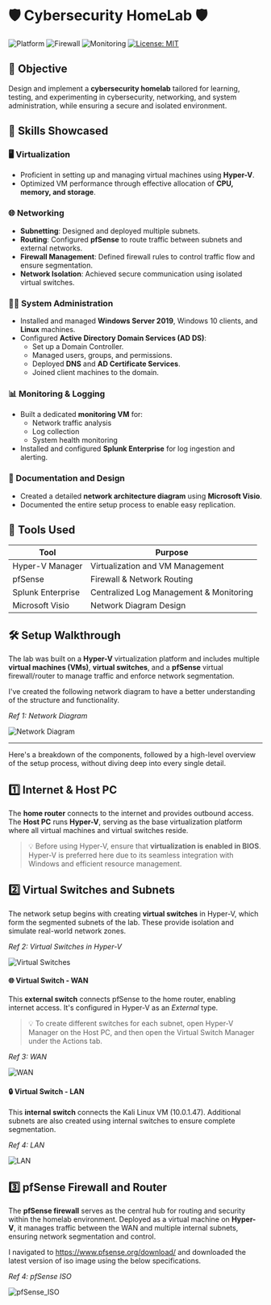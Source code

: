 # 🛡️ Cybersecurity HomeLab 🛡️

![Platform](https://img.shields.io/badge/platform-HyperV-blue?logo=windows)
![Firewall](https://img.shields.io/badge/firewall-pfSense-red?logo=pfsense)
![Monitoring](https://img.shields.io/badge/monitoring-Splunk-black?logo=splunk)
[![License: MIT](https://img.shields.io/badge/License-MIT-yellow.svg)](https://opensource.org/licenses/MIT)

## 🎯 Objective

Design and implement a **cybersecurity homelab** tailored for learning, testing, and experimenting in cybersecurity, networking, and system administration, while ensuring a secure and isolated environment.

## 🧠 Skills Showcased

### 🖥️ Virtualization 
* Proficient in setting up and managing virtual machines using **Hyper-V**.
* Optimized VM performance through effective allocation of **CPU, memory, and storage**.
  
### 🌐 Networking 
* **Subnetting**: Designed and deployed multiple subnets.
* **Routing**: Configured **pfSense** to route traffic between subnets and external networks.
* **Firewall Management**: Defined firewall rules to control traffic flow and ensure segmentation.
* **Network Isolation**: Achieved secure communication using isolated virtual switches.

### 🧑‍💻 System Administration 
* Installed and managed **Windows Server 2019**, Windows 10 clients, and **Linux** machines.
* Configured **Active Directory Domain Services (AD DS)**:
  * Set up a Domain Controller.
  * Managed users, groups, and permissions.
  * Deployed **DNS** and **AD Certificate Services**.
  * Joined client machines to the domain.

### 📊 Monitoring & Logging
* Built a dedicated **monitoring VM** for:
  * Network traffic analysis
  * Log collection
  * System health monitoring
* Installed and configured **Splunk Enterprise** for log ingestion and alerting.
  
### 📝 Documentation and Design
* Created a detailed **network architecture diagram** using **Microsoft Visio**.
* Documented the entire setup process to enable easy replication.


## 🧰 Tools Used

| Tool              | Purpose                                 |
| ----------------- | --------------------------------------- |
| Hyper-V Manager   | Virtualization and VM Management        |
| pfSense           | Firewall & Network Routing              |
| Splunk Enterprise | Centralized Log Management & Monitoring |
| Microsoft Visio   | Network Diagram Design                  |


## 🛠️ Setup Walkthrough

The lab was built on a **Hyper-V** virtualization platform and includes multiple **virtual machines (VMs)**, **virtual switches**, and a **pfSense** virtual firewall/router to manage traffic and enforce network segmentation.

I've created the following network diagram to have a better understanding of the structure and functionality.

*Ref 1: Network Diagram*

![Network Diagram](https://github.com/gaman547/CyberSec-HomeLab/blob/main/images/Network-Diagram-HomeLab.jpg)

---

Here's a breakdown of the components, followed by a high-level overview of the setup process, without diving deep into every single detail.

## 1️⃣ Internet & Host PC

The **home router** connects to the internet and provides outbound access. The **Host PC** runs **Hyper-V**, serving as the base virtualization platform where all virtual machines and virtual switches reside.

> 💡 Before using Hyper-V, ensure that **virtualization is enabled in BIOS**. Hyper-V is preferred here due to its seamless integration with Windows and efficient resource management.

## 2️⃣ Virtual Switches and Subnets

The network setup begins with creating **virtual switches** in Hyper-V, which form the segmented subnets of the lab. These provide isolation and simulate real-world network zones.

*Ref 2: Virtual Switches in Hyper-V*

![Virtual Switches](https://github.com/gaman547/CyberSec-HomeLab/blob/main/images/Virtual-Switches-inside-Hyper-V.png)

#### 🌐 Virtual Switch - WAN

This **external switch** connects pfSense to the home router, enabling internet access. It's configured in Hyper-V as an *External* type.

> 💡 To create different switches for each subnet, open Hyper-V Manager on the Host PC, and then open the Virtual Switch Manager under the Actions tab.

*Ref 3: WAN*

![WAN](https://github.com/gaman547/CyberSec-HomeLab/blob/main/images/Virtual-Switch-WAN.png)

#### 🔒 Virtual Switch - LAN

This **internal switch** connects the Kali Linux VM (10.0.1.47). Additional subnets are also created using internal switches to ensure complete segmentation.

*Ref 4: LAN*

![LAN](https://github.com/gaman547/CyberSec-HomeLab/blob/main/images/Virtual-Switch-LAN.png)

## 3️⃣ pfSense Firewall and Router

The **pfSense firewall** serves as the central hub for routing and security within the homelab environment. Deployed as a virtual machine on **Hyper-V**, it manages traffic between the WAN and multiple internal subnets, ensuring network segmentation and control.

I navigated to https://www.pfsense.org/download/ and downloaded the latest version of iso image using the below specifications.

*Ref 4: pfSense ISO*

![pfSense_ISO](https://github.com/gaman547/CyberSec-HomeLab/blob/main/images/download-pfSense-firewall-iso-image.png)




